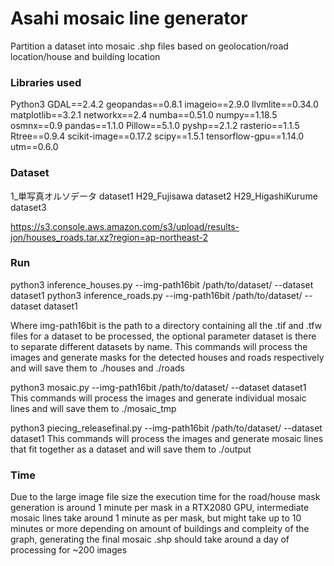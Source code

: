 # Asahi mosaic line generator

Partition a dataset into mosaic .shp files based on geolocation/road location/house and building location

### Libraries used

Python3
GDAL==2.4.2
geopandas==0.8.1
imageio==2.9.0
llvmlite==0.34.0
matplotlib==3.2.1
networkx==2.4
numba==0.51.0
numpy==1.18.5
osmnx==0.9
pandas==1.1.0
Pillow==5.1.0
pyshp==2.1.2
rasterio==1.1.5
Rtree==0.9.4
scikit-image==0.17.2
scipy==1.5.1
tensorflow-gpu==1.14.0
utm==0.6.0

### Dataset

1_単写真オルソデータ dataset1
H29_Fujisawa        dataset2
H29_HigashiKurume   dataset3

https://s3.console.aws.amazon.com/s3/upload/results-jon/houses_roads.tar.xz?region=ap-northeast-2


### Run

python3 inference_houses.py --img-path16bit /path/to/dataset/ --dataset dataset1
python3 inference_roads.py --img-path16bit /path/to/dataset/ --dataset dataset1

Where img-path16bit is the path to a directory containing all the .tif and .tfw files for a dataset to be processed, the optional parameter dataset is there to separate different datasets by name.
This commands will process the images and generate masks for the detected houses and roads respectively and will save them to ./houses and ./roads

python3 mosaic.py --img-path16bit /path/to/dataset/ --dataset dataset1
This commands will process the images and generate individual mosaic lines and will save them to ./mosaic_tmp

python3  piecing_releasefinal.py --img-path16bit /path/to/dataset/ --dataset dataset1
This commands will process the images and generate mosaic lines that fit together as a dataset and will save them to ./output


### Time

Due to the large image file size the execution time for the road/house mask generation is around 1 minute per mask in a RTX2080 GPU, intermediate mosaic lines take around 1 minute as per mask, but might take up to 10 minutes or more depending on amount of buildings and compleity of the graph, generating the final mosaic .shp should take around a day of processing for ~200 images 


